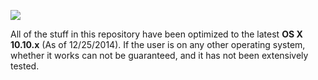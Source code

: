 ![](http://cl.ly/image/0k1V1s1d0e3k)

All of the stuff in this repository have been optimized to the latest **OS X 10.10.x** (As of 12/25/2014). If the user is on any other operating system, whether it works can not be guaranteed, and it has not been extensively tested.
